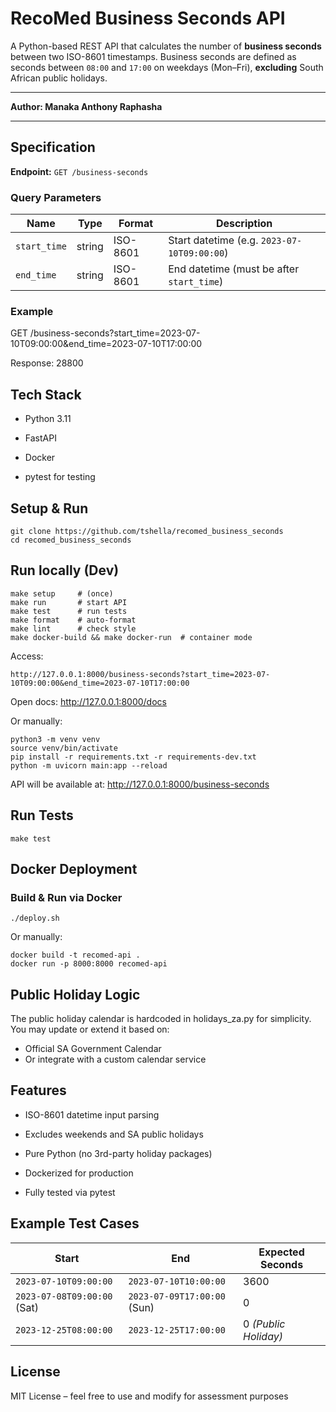 # RecoMed Business Seconds API

A Python-based REST API that calculates the number of **business seconds** between two ISO-8601 timestamps. Business seconds are defined as seconds between `08:00` and `17:00` on weekdays (Mon–Fri), **excluding** South African public holidays.

---

**Author: Manaka Anthony Raphasha**

---
## Specification

**Endpoint:** `GET /business-seconds`

### Query Parameters

| Name        | Type   | Format      | Description                          |
|-------------|--------|-------------|--------------------------------------|
| `start_time`| string | ISO-8601    | Start datetime (e.g. `2023-07-10T09:00:00`) |
| `end_time`  | string | ISO-8601    | End datetime (must be after `start_time`)   |

### Example

GET /business-seconds?start_time=2023-07-10T09:00:00&end_time=2023-07-10T17:00:00

Response:
    28800

## Tech Stack

- Python 3.11

- FastAPI

- Docker

- pytest for testing

## Setup & Run

    git clone https://github.com/tshella/recomed_business_seconds
    cd recomed_business_seconds

## Run locally (Dev)
 
    make setup     # (once)
    make run       # start API
    make test      # run tests
    make format    # auto-format
    make lint      # check style
    make docker-build && make docker-run  # container mode

Access:

    http://127.0.0.1:8000/business-seconds?start_time=2023-07-10T09:00:00&end_time=2023-07-10T17:00:00
    
Open docs: http://127.0.0.1:8000/docs

Or manually:

    python3 -m venv venv
    source venv/bin/activate
    pip install -r requirements.txt -r requirements-dev.txt
    python -m uvicorn main:app --reload


API will be available at: http://127.0.0.1:8000/business-seconds

## Run Tests

    make test

## Docker Deployment

### Build & Run via Docker

    ./deploy.sh

Or manually:

    docker build -t recomed-api .
    docker run -p 8000:8000 recomed-api

## Public Holiday Logic

The public holiday calendar is hardcoded in holidays_za.py for simplicity. You may update or extend it based on:

- Official SA Government Calendar
- Or integrate with a custom calendar service

## Features

- ISO-8601 datetime input parsing

- Excludes weekends and SA public holidays

- Pure Python (no 3rd-party holiday packages)

- Dockerized for production

- Fully tested via pytest

## Example Test Cases

| Start                       | End                         | Expected Seconds     |
| --------------------------- | --------------------------- | -------------------- |
| `2023-07-10T09:00:00`       | `2023-07-10T10:00:00`       | 3600                 |
| `2023-07-08T09:00:00` (Sat) | `2023-07-09T17:00:00` (Sun) | 0                    |
| `2023-12-25T08:00:00`       | `2023-12-25T17:00:00`       | 0 *(Public Holiday)* |

## License

MIT License – feel free to use and modify for assessment purposes